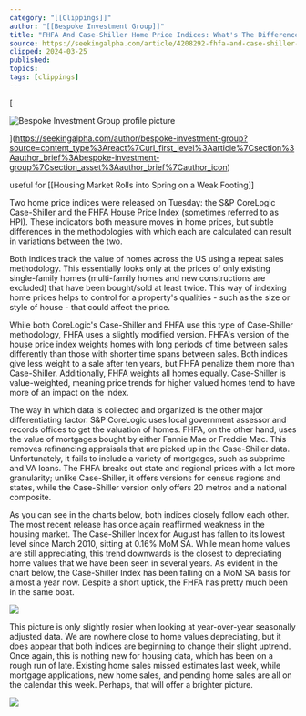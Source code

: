 ```yaml
---
category: "[[Clippings]]"
author: "[[Bespoke Investment Group]]"
title: "FHFA And Case-Shiller Home Price Indices: What's The Difference?"
source: https://seekingalpha.com/article/4208292-fhfa-and-case-shiller-home-price-indices-difference
clipped: 2024-03-25
published: 
topics: 
tags: [clippings]
---
```


[

![Bespoke Investment Group profile picture](https://static1.seekingalpha.com/images/users_profile/000/078/933/small_pic.png)

](https://seekingalpha.com/author/bespoke-investment-group?source=content_type%3Areact%7Curl_first_level%3Aarticle%7Csection%3Aauthor_brief%3Abespoke-investment-group%7Csection_asset%3Aauthor_brief%7Cauthor_icon)

useful for [[Housing Market Rolls into Spring on a Weak Footing]]

Two home price indices were released on Tuesday: the S&P CoreLogic Case-Shiller and the FHFA House Price Index (sometimes referred to as HPI). These indicators both measure moves in home prices, but subtle differences in the methodologies with which each are calculated can result in variations between the two.

Both indices track the value of homes across the US using a repeat sales methodology. This essentially looks only at the prices of only existing single-family homes (multi-family homes and new constructions are excluded) that have been bought/sold at least twice. This way of indexing home prices helps to control for a property's qualities - such as the size or style of house - that could affect the price.

While both CoreLogic's Case-Shiller and FHFA use this type of Case-Shiller methodology, FHFA uses a slightly modified version. FHFA's version of the house price index weights homes with long periods of time between sales differently than those with shorter time spans between sales. Both indices give less weight to a sale after ten years, but FHFA penalize them more than Case-Shiller. Additionally, FHFA weights all homes equally. Case-Shiller is value-weighted, meaning price trends for higher valued homes tend to have more of an impact on the index.

The way in which data is collected and organized is the other major differentiating factor. S&P CoreLogic uses local government assessor and records offices to get the valuation of homes. FHFA, on the other hand, uses the value of mortgages bought by either Fannie Mae or Freddie Mac. This removes refinancing appraisals that are picked up in the Case-Shiller data. Unfortunately, it fails to include a variety of mortgages, such as subprime and VA loans. The FHFA breaks out state and regional prices with a lot more granularity; unlike Case-Shiller, it offers versions for census regions and states, while the Case-Shiller version only offers 20 metros and a national composite.

As you can see in the charts below, both indices closely follow each other. The most recent release has once again reaffirmed weakness in the housing market. The Case-Shiller Index for August has fallen to its lowest level since March 2010, sitting at 0.16% MoM SA. While mean home values are still appreciating, this trend downwards is the closest to depreciating home values that we have been seen in several years. As evident in the chart below, the Case-Shiller Index has been falling on a MoM SA basis for almost a year now. Despite a short uptick, the FHFA has pretty much been in the same boat.

[![](https://static.seekingalpha.com/uploads/2018/9/26/saupload_CS-vs-FHFA-MoM-SA-f_thumb1.png)](https://static.seekingalpha.com/uploads/2018/9/26/saupload_CS-vs-FHFA-MoM-SA-f.png)

This picture is only slightly rosier when looking at year-over-year seasonally adjusted data. We are nowhere close to home values depreciating, but it does appear that both indices are beginning to change their slight uptrend. Once again, this is nothing new for housing data, which has been on a rough run of late. Existing home sales missed estimates last week, while mortgage applications, new home sales, and pending home sales are all on the calendar this week. Perhaps, that will offer a brighter picture.

[![](https://static.seekingalpha.com/uploads/2018/9/26/saupload_CS-vs-FHFA-YoY-SA-f_thumb1.png)](https://static.seekingalpha.com/uploads/2018/9/26/saupload_CS-vs-FHFA-YoY-SA-f.png)
